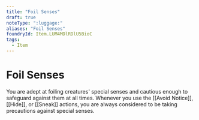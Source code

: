 ```yaml
---
title: "Foil Senses"
draft: true
noteType: ":luggage:"
aliases: "Foil Senses"
foundryId: Item.LUM4MDlRDlU5BioC
tags:
  - Item
---
```


# Foil Senses

You are adept at foiling creatures' special senses and cautious enough to safeguard against them at all times. Whenever you use the [[Avoid Notice]], [[Hide]], or [[Sneak]] actions, you are always considered to be taking precautions against special senses.
